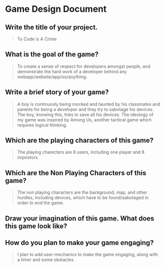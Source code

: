 # Game Design Document

## Write the title of your project.

> To Code is A Crime


## What is the goal of the game? 

> To create a sense of respect for developers amongst people, and demonstrate the hard work of a developer behind any webapp/website/app/os/anything.


## Write a brief story of your game?

> A boy is continuosly being mocked and taunted by his classmates and parents for being a developer and they try to sabotage his devices. The boy, knowing this, tries to save all his devices. The ideology of my game was inspired by Among Us, another tactical game which requires logical thinking.

## Which are the playing characters of this game? 

> The playing charecters are 8 users, including one player and 8 impostors.

## Which are the Non Playing Characters of this game?

> The non playing characters are the background, map, and other hurdles, including devices, which have to be found/sabotaged in order to end the game.

## Draw your imagination of this game. What does this game look like?


## How do you plan to make your game engaging? 

> I plan to add user-mechanics to make the game engaging, along with a timer and some obstacles.
